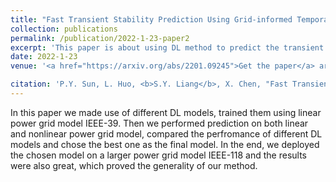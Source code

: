 ```yaml
---
title: "Fast Transient Stability Prediction Using Grid-informed Temporal and Topological Embedding Deep Neural Network"
collection: publications
permalink: /publication/2022-1-23-paper2
excerpt: 'This paper is about using DL method to predict the transient stability of power grids.'
date: 2022-1-23
venue: '<a href="https://arxiv.org/abs/2201.09245">Get the paper</a> arXiv preprint arXiv:2201.09245'

citation: 'P.Y. Sun, L. Huo, <b>S.Y. Liang</b>, X. Chen, "Fast Transient Stability Prediction Using Grid-informed Temporal and Topological Embedding Deep Neural Network," arXiv preprint arXiv:2201.09245, 2022.'
---
```



In this paper we made use of different DL models, trained them using linear power grid model IEEE-39. Then we performed prediction on both linear and nonlinear power grid model, compared the perfromance of different DL models and chose the best one as the final model. In the end, we deployed the chosen model on a larger power grid model IEEE-118 and the results were also great, which proved the generality of our method.
